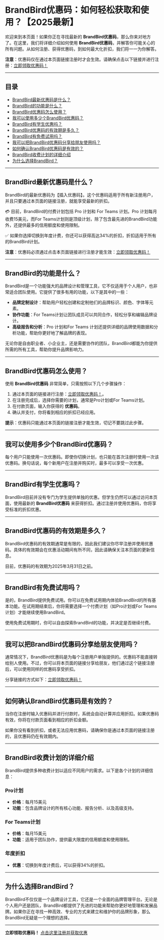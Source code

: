 # BrandBird优惠码：如何轻松获取和使用？【2025最新】

欢迎来到本页面！如果你正在寻找最新的 **BrandBird优惠码**，那么你来对地方了。在这里，我们将详细介绍如何使用 **BrandBird优惠码**，并解答你可能关心的所有问题。从如何注册、获得优惠码，到如何最大化折扣，我们将一一为你解答。

**注意**：优惠码仅在通过本页面链接注册时才会生效。请确保点击以下链接并进行注册：[立即领取优惠码！](https://bit.ly/42jIP1M)

---

## 目录

- [BrandBird最新优惠码是什么？](#BrandBird最新优惠码是什么？)
- [BrandBird的功能是什么？](#BrandBird的功能是什么？)
- [BrandBird优惠码怎么使用？](#BrandBird优惠码怎么使用？)
- [我可以使用多少个BrandBird优惠码？](#我可以使用多少个BrandBird优惠码？)
- [BrandBird有学生优惠吗？](#BrandBird有学生优惠吗？)
- [BrandBird优惠码的有效期是多久？](#BrandBird优惠码的有效期是多久？)
- [BrandBird有免费试用吗？](#BrandBird有免费试用吗？)
- [我可以把BrandBird优惠码分享给朋友使用吗？](#我可以把BrandBird优惠码分享给朋友使用吗？)
- [如何确认BrandBird优惠码是有效的？](#如何确认BrandBird优惠码是有效的？)
- [BrandBird收费计划的详细介绍](#BrandBird收费计划的详细介绍)
- [为什么选择BrandBird？](#为什么选择BrandBird？)

---

## BrandBird最新优惠码是什么？

BrandBird的最新优惠码为【插入优惠码】。这个优惠码适用于所有新注册用户，并且只要通过本页面的链接注册，就能享受最新的折扣。

💳 目前，BrandBird的付费计划包括 Pro 计划和 For Teams 计划。Pro 计划每月收费15美元，而For Teams计划则是顶级计划，除了包含最先进的BrandBird功能外，还提供最多的信用额度和使用限制。

✅ 如果你选择切换到年度计费，你还可以获得高达34%的折扣，折扣适用于所有的BrandBird计划。

**注意**：优惠码必须通过点击本页面链接进行注册才能生效：[立即领取优惠码！](https://bit.ly/42jIP1M)

---

## BrandBird的功能是什么？

BrandBird是一个功能强大的品牌设计和管理工具，它不仅适用于个人用户，也非常适合团队使用。它提供了很多有用的功能，以下是其中的一些：

- **品牌定制设计**：帮助用户轻松创建和定制他们的品牌标识、颜色、字体等元素。
- **协作功能**：For Teams计划让团队成员可以共同合作，轻松分享和编辑品牌设计。
- **高级报告和分析**：Pro 计划和For Teams 计划还提供详细的品牌使用数据和分析功能，帮助你更好地了解品牌的表现。

无论你是自由职业者、小企业主，还是需要协作的团队，BrandBird都能为你提供所需的所有工具，帮助你提升品牌影响力。

---

## BrandBird优惠码怎么使用？

使用 **BrandBird优惠码** 非常简单，只需按照以下几个步骤操作：

1. 通过本页面的链接进行注册：[立即领取优惠码！](https://bit.ly/42jIP1M)。
2. 在注册完成后，选择你需要的计划，通常是Pro计划或For Teams计划。
3. 在付款页面，输入你获得的 **优惠码**。
4. 确认并支付，你将看到相应的折扣已经应用。

**提示**：优惠码只能通过本页面的链接注册才能生效，切记不要跳过此步骤。

---

## 我可以使用多少个BrandBird优惠码？

每个用户只能使用一次优惠码。即使你切换计划，也只能在首次注册时使用一次该优惠码。换句话说，每个新用户在注册并购买时，最多可以享受一次优惠。

---

## BrandBird有学生优惠吗？

BrandBird目前并没有专门为学生提供单独的优惠。但学生仍然可以通过访问本页面，使用最新的 **BrandBird优惠码** 来获得折扣。通过注册并使用优惠码，你将享受标准的折扣优惠。

---

## BrandBird优惠码的有效期是多久？

BrandBird优惠码的有效期通常是有限的，因此我们建议你尽早注册并使用优惠码。具体的有效期会在优惠活动期间有所不同，因此请确保关注本页面的更新信息。

目前，优惠码的有效期为2025年3月31日之前。

---

## BrandBird有免费试用吗？

是的，BrandBird提供免费试用。你可以在免费试用期内体验BrandBird的所有基本功能。在试用期结束后，你将需要选择一个付费计划（如Pro计划或For Teams计划）才能继续使用BrandBird。

使用免费试用期时，你可以自由探索BrandBird的功能，并决定是否继续付费。

---

## 我可以把BrandBird优惠码分享给朋友使用吗？

通常情况下，BrandBird优惠码是为每个注册用户单独提供的。优惠码不能直接转给别人使用。不过，你可以将本页面的链接分享给朋友，他们通过这个链接注册后，可以使用同样的优惠码享受折扣。

分享链接的方式如下：[立即领取优惠码！](https://bit.ly/42jIP1M)

---

## 如何确认BrandBird优惠码是有效的？

当你在注册时输入优惠码并进行付款时，系统会自动计算并应用折扣。如果优惠码有效，你将在付款页面看到相应的折扣金额。

如果你没有看到折扣，或者无法应用优惠码，请确保你是通过本页面的链接注册的，且优惠码仍在有效期内。

---

## BrandBird收费计划的详细介绍

BrandBird提供多种收费计划以适应不同用户的需求。以下是各个计划的详细信息：

### Pro计划
- **价格**：每月15美元
- **功能**：包含品牌设计的所有核心功能、报告分析、以及高级支持。

### For Teams计划
- **价格**：每月15美元
- **功能**：适用于团队协作，提供最大限度的信用额度和使用限制。

### 年度折扣
- **优惠**：切换到年度计费后，可以获得34%的折扣。

---

## 为什么选择BrandBird？

BrandBird不仅仅是一个品牌设计工具，它还是一个全面的品牌管理平台。无论是个人用户还是团队，BrandBird都提供了先进的功能来帮助你更好地管理和发展品牌。如果你正在寻找一种高效、专业的方式来建立和维护你的品牌形象，那么BrandBird无疑是一个理想的选择。

---

**立即领取优惠码！** [点击这里注册并获取优惠](https://bit.ly/42jIP1M)
